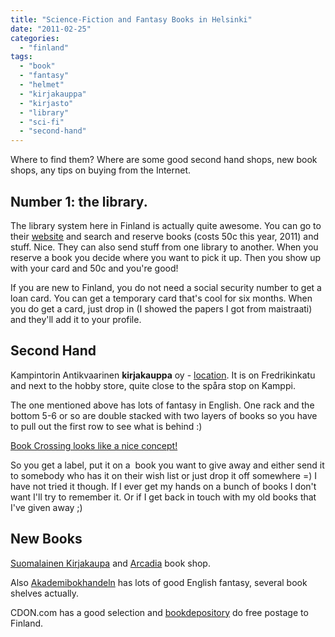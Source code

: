 ```yaml
---
title: "Science-Fiction and Fantasy Books in Helsinki"
date: "2011-02-25"
categories: 
  - "finland"
tags: 
  - "book"
  - "fantasy"
  - "helmet"
  - "kirjakauppa"
  - "kirjasto"
  - "library"
  - "sci-fi"
  - "second-hand"
---
```


Where to find them? Where are some good second hand shops, new book shops, any tips on buying from the Internet.

## Number 1: **the library.**

The library system here in Finland is actually quite awesome. You can go to their [website](http://helmet.fi "helmet") and search and reserve books (costs 50c this year, 2011) and stuff. Nice. They can also send stuff from one library to another. When you reserve a book you decide where you want to pick it up. Then you show up with your card and 50c and you're good!

If you are new to Finland, you do not need a social security number to get a loan card. You can get a temporary card that's cool for six months. When you do get a card, just drop in (I showed the papers I got from maistraati) and they'll add it to your profile.

## Second Hand

Kampintorin Antikvaarinen **kirjakauppa** oy - [location](http://goo.gl/maps/156O "kampintorin antikvaarinen google maps"). It is on Fredrikinkatu and next to the hobby store, quite close to the spåra stop on Kamppi.

The one mentioned above has lots of fantasy in English. One rack and the bottom 5-6 or so are double stacked with two layers of books so you have to pull out the first row to see what is behind :)

[Book Crossing looks like a nice concept!](http://www.bookcrossing.com "book crossing")

So you get a label, put it on a  book you want to give away and either send it to somebody who has it on their wish list or just drop it off somewhere =) I have not tried it though. If I ever get my hands on a bunch of books I don't want I'll try to remember it. Or if I get back in touch with my old books that I've given away ;)

## New Books

[Suomalainen Kirjakaupa](http://www.suomalainen.com/ "suomalainen kirjakauppa") and [Arcadia](http://www.arkadiabookshop.fi "arcadia") book shop.

Also [Akademibokhandeln](http://www.akateeminenkirjakauppa.fi "akateeminen kirjakauppoa") has lots of good English fantasy, several book shelves actually.

CDON.com has a good selection and [bookdepository](http://www.bookdepository.co.uk/ "book despository") do free postage to Finland.
